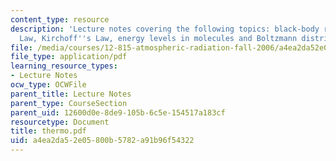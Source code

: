 ```yaml
---
content_type: resource
description: 'Lecture notes covering the following topics: black-body radiation, Stefan''s
  Law, Kirchoff''s Law, energy levels in molecules and Boltzmann distribution.'
file: /media/courses/12-815-atmospheric-radiation-fall-2006/a4ea2da52e05800b5782a91b96f54322_thermo.pdf
file_type: application/pdf
learning_resource_types:
- Lecture Notes
ocw_type: OCWFile
parent_title: Lecture Notes
parent_type: CourseSection
parent_uid: 12600d0e-8de9-105b-6c5e-154517a183cf
resourcetype: Document
title: thermo.pdf
uid: a4ea2da5-2e05-800b-5782-a91b96f54322
---
```

